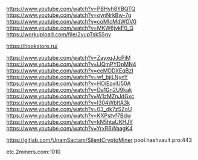 https://www.youtube.com/watch?v=PBHyh8YBQTQ
https://www.youtube.com/watch?v=oynNrkBw-7g
https://www.youtube.com/watch?v=coMIcMdWGV0
https://www.youtube.com/watch?v=MKW6jvkF0_Q
https://workupload.com/file/2yupTsk5Sgy


 https://hookstore.ru/

https://www.youtube.com/watch?v=ZayxqJJcPjM
https://www.youtube.com/watch?v=lJQmPYDpMN4
https://www.youtube.com/watch?v=eeMDDXEqBzI
https://www.youtube.com/watch?v=wf_bjiLNynY
https://www.youtube.com/watch?v=HOiEpxlU50A
https://www.youtube.com/watch?v=Da1Gn2U9kak
https://www.youtube.com/watch?v=W1zMZnJdGxc
https://www.youtube.com/watch?v=I304WbItA3k
https://www.youtube.com/watch?v=03_dk7zSZoU
https://www.youtube.com/watch?v=KXPstvf7Bdw
https://www.youtube.com/watch?v=kN5htaUKHJY
https://www.youtube.com/watch?v=YrxR6WaagK4





https://gitlab.com/UnamSactam/SilentCryptoMiner
pool.hashvault.pro:443

etc.2miners.com:1010
